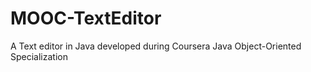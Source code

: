 # MOOC-TextEditor
A Text editor in Java developed during Coursera Java Object-Oriented Specialization
